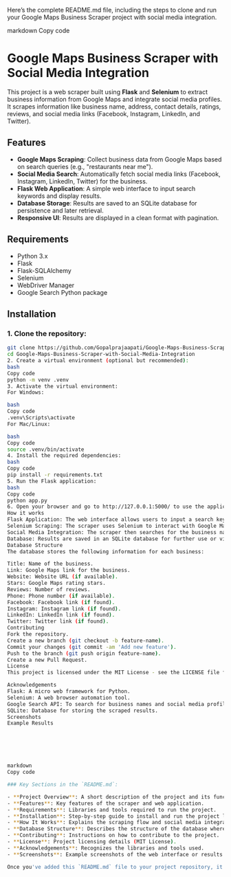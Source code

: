 Here’s the complete README.md file, including the steps to clone and run your Google Maps Business Scraper project with social media integration.

markdown
Copy code
# Google Maps Business Scraper with Social Media Integration

This project is a web scraper built using **Flask** and **Selenium** to extract business information from Google Maps and integrate social media profiles. It scrapes information like business name, address, contact details, ratings, reviews, and social media links (Facebook, Instagram, LinkedIn, and Twitter).

## Features

- **Google Maps Scraping**: Collect business data from Google Maps based on search queries (e.g., "restaurants near me").
- **Social Media Search**: Automatically fetch social media links (Facebook, Instagram, LinkedIn, Twitter) for the business.
- **Flask Web Application**: A simple web interface to input search keywords and display results.
- **Database Storage**: Results are saved to an SQLite database for persistence and later retrieval.
- **Responsive UI**: Results are displayed in a clean format with pagination.

## Requirements

- Python 3.x
- Flask
- Flask-SQLAlchemy
- Selenium
- WebDriver Manager
- Google Search Python package

## Installation

### 1. Clone the repository:

```bash
git clone https://github.com/Gopalprajaapati/Google-Maps-Business-Scraper-with-Social-Media-Integration.git
cd Google-Maps-Business-Scraper-with-Social-Media-Integration
2. Create a virtual environment (optional but recommended):
bash
Copy code
python -m venv .venv
3. Activate the virtual environment:
For Windows:

bash
Copy code
.venv\Scripts\activate
For Mac/Linux:

bash
Copy code
source .venv/bin/activate
4. Install the required dependencies:
bash
Copy code
pip install -r requirements.txt
5. Run the Flask application:
bash
Copy code
python app.py
6. Open your browser and go to http://127.0.0.1:5000/ to use the application.
How it works
Flask Application: The web interface allows users to input a search keyword (e.g., "restaurants", "law firms"), which is then passed to the scraper.
Selenium Scraping: The scraper uses Selenium to interact with Google Maps and extract business information.
Social Media Integration: The scraper then searches for the business name on Google to find its social media profiles (Facebook, Instagram, LinkedIn, Twitter).
Database: Results are saved in an SQLite database for further use or viewing.
Database Structure
The database stores the following information for each business:

Title: Name of the business.
Link: Google Maps link for the business.
Website: Website URL (if available).
Stars: Google Maps rating stars.
Reviews: Number of reviews.
Phone: Phone number (if available).
Facebook: Facebook link (if found).
Instagram: Instagram link (if found).
LinkedIn: LinkedIn link (if found).
Twitter: Twitter link (if found).
Contributing
Fork the repository.
Create a new branch (git checkout -b feature-name).
Commit your changes (git commit -am 'Add new feature').
Push to the branch (git push origin feature-name).
Create a new Pull Request.
License
This project is licensed under the MIT License - see the LICENSE file for details.

Acknowledgements
Flask: A micro web framework for Python.
Selenium: A web browser automation tool.
Google Search API: To search for business names and social media profiles.
SQLite: Database for storing the scraped results.
Screenshots
Example Results






markdown
Copy code

### Key Sections in the `README.md`:

- **Project Overview**: A short description of the project and its functionalities.
- **Features**: Key features of the scraper and web application.
- **Requirements**: Libraries and tools required to run the project.
- **Installation**: Step-by-step guide to install and run the project locally.
- **How It Works**: Explains the scraping flow and social media integration.
- **Database Structure**: Describes the structure of the database where the results are stored.
- **Contributing**: Instructions on how to contribute to the project.
- **License**: Project licensing details (MIT License).
- **Acknowledgements**: Recognizes the libraries and tools used.
- **Screenshots**: Example screenshots of the web interface or results.

Once you've added this `README.md` file to your project repository, it will be a complete guid
